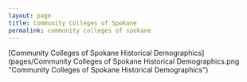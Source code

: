```yaml
---
layout: page
title: Community Colleges of Spokane
permalink: community colleges of spokane
---
```



[Community Colleges of Spokane Historical Demographics](pages/Community Colleges of Spokane Historical Demographics.png "Community Colleges of Spokane Historical Demographics")
